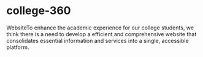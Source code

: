 # college-360
WebsiteTo enhance the academic experience for our college students, we think there is a need to develop a efficient and comprehensive website that consolidates essential information and services into a single, accessible platform.
